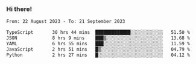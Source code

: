 ### Hi there!

<!--START_SECTION:waka-->

```txt
From: 22 August 2023 - To: 21 September 2023

TypeScript       30 hrs 44 mins  █████████████░░░░░░░░░░░░   51.50 %
JSON             8 hrs 9 mins    ███▒░░░░░░░░░░░░░░░░░░░░░   13.68 %
YAML             6 hrs 55 mins   ███░░░░░░░░░░░░░░░░░░░░░░   11.59 %
JavaScript       2 hrs 51 mins   █▒░░░░░░░░░░░░░░░░░░░░░░░   04.79 %
Python           2 hrs 27 mins   █░░░░░░░░░░░░░░░░░░░░░░░░   04.12 %
```

<!--END_SECTION:waka-->
